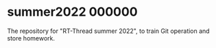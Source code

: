 # summer2022 000000
The repository for "RT-Thread summer 2022", to train Git operation and store homework.
